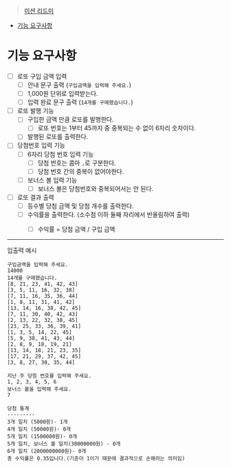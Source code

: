 > [미션 리드미](https://github.com/talmood/private-mission-README/tree/main/%EB%AF%B8%EC%85%98%203%20-%20%EB%A1%9C%EB%98%90)

<!-- TOC -->
* [기능 요구사항](#기능-요구사항)
<!-- TOC -->

# 기능 요구사항

- [ ] 로또 구입 금액 입력
  - [ ] 안내 문구 출력 (`구입금액을 입력해 주세요.`) 
  - [ ] 1,000원 단위로 입력받는다.
  - [ ] 입력 완료 문구 출력 (`14개를 구매했습니다.`)
- [ ] 로또 발행 기능
  - [ ] 구입한 금액 만큼 로또를 발행한다.
    - [ ] 로또 번호는 1부터 45까지 중 중복되는 수 없이 6자리 숫자이다.
  - [ ] 발행된 로또를 출력한다. 
- [ ] 당첨번호 입력 기능
  - [ ] 6자리 당첨 번호 입력 기능
    - [ ] 당첨 번호는 콤마 `,`로 구분한다.
    - [ ] 당첨 번호 간의 중복이 없어야한다.
  - [ ] 보너스 볼 입력 기능
    - [ ] 보너스 볼은 당첨번호와 중복되어서는 안 된다.
- [ ] 로또 결과 출력
  - [ ] 등수별 당첨 금액 및 당첨 개수를 출력한다.  
  - [ ] 수익률을 출력한다. (소수점 이하 둘째 자리에서 반올림하여 출력)
    - [ ] 수익률 = 당첨 금액 / 구입 금액


---

입출력 예시

```text
구입금액을 입력해 주세요.
14000
14개를 구매했습니다.
[8, 21, 23, 41, 42, 43]
[3, 5, 11, 16, 32, 38]
[7, 11, 16, 35, 36, 44]
[1, 8, 11, 31, 41, 42]
[13, 14, 16, 38, 42, 45]
[7, 11, 30, 40, 42, 43]
[2, 13, 22, 32, 38, 45]
[23, 25, 33, 36, 39, 41]
[1, 3, 5, 14, 22, 45]
[5, 9, 38, 41, 43, 44]
[2, 8, 9, 18, 19, 21]
[13, 14, 18, 21, 23, 35]
[17, 21, 29, 37, 42, 45]
[3, 8, 27, 30, 35, 44]

지난 주 당첨 번호를 입력해 주세요.
1, 2, 3, 4, 5, 6
보너스 볼을 입력해 주세요.
7

당첨 통계
---------
3개 일치 (5000원)- 1개
4개 일치 (50000원)- 0개
5개 일치 (1500000원)- 0개
5개 일치, 보너스 볼 일치(30000000원) - 0개
6개 일치 (2000000000원)- 0개
총 수익률은 0.35입니다.(기준이 1이기 때문에 결과적으로 손해라는 의미임)
```